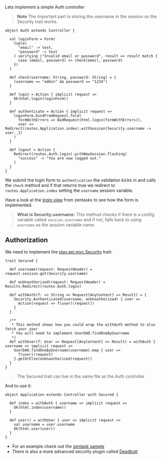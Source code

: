 Lets implement a simple Auth controller
> **Note** The important part is storing the username in the session so the Security trait works.

    object Auth extends Controller {

      val loginForm = Form(
        tuple(
          "email" -> text,
          "password" -> text
        ) verifying ("Invalid email or password", result => result match {
          case (email, password) => check(email, password)
        })
      )

      def check(username: String, password: String) = {
        (username == "admin" && password == "1234")  
      }

      def login = Action { implicit request =>
        Ok(html.login(loginForm))
      }

      def authenticate = Action { implicit request =>
        loginForm.bindFromRequest.fold(
          formWithErrors => BadRequest(html.login(formWithErrors)),
          user => Redirect(routes.Application.index).withSession(Security.username -> user._1)
        )
      }

      def logout = Action {
        Redirect(routes.Auth.login).withNewSession.flashing(
          "success" -> "You are now logged out."
        )
      }
    }

We submit the login form to `authentication` the validation kicks in and calls the `check` method and if that returns true we redirect to `routes.Application.index` setting the `username` session variable.

Have a look at the [login view](https://github.com/playframework/Play20/blob/master/samples/scala/zentasks/app/views/login.scala.html) from zentasks to see how the form is implemented.

> **What is Security.username:** This method checks if there is a config variable called `session.username` and if not, falls back to using `username` as the session variable name.

## Authorization
We need to implement the [play.api.mvc.Security](https://github.com/playframework/Play20/blob/master/framework/src/play/src/main/scala/play/api/mvc/Security.scala) trait:

    trait Secured {

      def username(request: RequestHeader) = request.session.get(Security.username)

      def onUnauthorized(request: RequestHeader) = Results.Redirect(routes.Auth.login)

      def withAuth(f: => String => Request[AnyContent] => Result) = {
        Security.Authenticated(username, onUnauthorized) { user =>
          Action(request => f(user)(request))
        }
      }

      /**
       * This method shows how you could wrap the withAuth method to also fetch your user
       * You will need to implement UserDAO.findOneByUsername
       */
      def withUser(f: User => Request[AnyContent] => Result) = withAuth { username => implicit request =>
        UserDAO.findOneByUsername(username).map { user =>
          f(user)(request)
        }.getOrElse(onUnauthorized(request))
      }
    }

> The Secured trait can live in the same file as the Auth controller

And to use it:

    object Application extends Controller with Secured {

      def index = withAuth { username => implicit request =>
        Ok(html.index(username))
      }

      def user() = withUser { user => implicit request =>
        val username = user.username
        Ok(html.user(user))
      }
    }

 * For an example check out the [zentask sample](https://github.com/playframework/Play20/tree/master/samples/scala/zentasks)
 * There is also a more advanced security plugin called [Deadbolt](https://github.com/schaloner/deadbolt-2)
